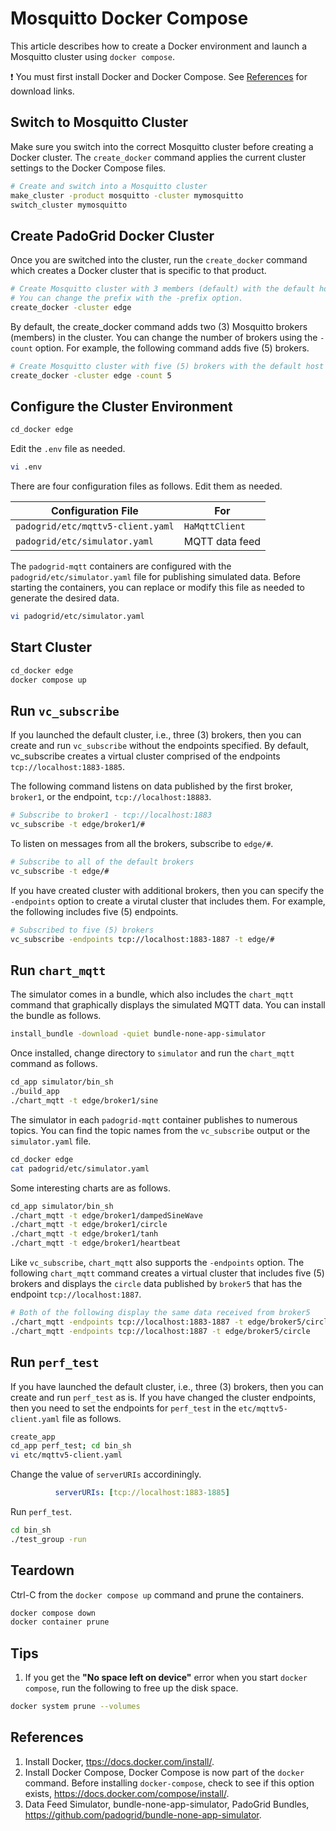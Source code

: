 # Mosquitto Docker Compose

This article describes how to create a Docker environment and launch a Mosquitto cluster using `docker compose`.

:exclamation: You must first install Docker and Docker Compose. See [References](#references) for download links.

## Switch to Mosquitto Cluster

Make sure you switch into the correct Mosquitto cluster before creating a Docker cluster. The `create_docker` command applies the current cluster settings to the Docker Compose files.

```bash
# Create and switch into a Mosquitto cluster
make_cluster -product mosquitto -cluster mymosquitto 
switch_cluster mymosquitto
```

## Create PadoGrid Docker Cluster

Once you are switched into the cluster, run the `create_docker` command which creates a Docker cluster that is specific to that product.

```bash
# Create Mosquitto cluster with 3 members (default) with the default host name prefix, 'broker'.
# You can change the prefix with the -prefix option.
create_docker -cluster edge
```

By default, the create_docker command adds two (3) Mosquitto brokers (members) in the cluster. You can change the number of brokers using the `-count` option. For example, the following command adds five (5) brokers.

```bash
# Create Mosquitto cluster with five (5) brokers with the default host name prefix, 'broker'. 
create_docker -cluster edge -count 5
```

## Configure the Cluster Environment

```bash
cd_docker edge
```

Edit the `.env` file as needed.

```bash
vi .env
```

There are four configuration files as follows. Edit them as needed.

| Configuration File                 | For            |
| ---------------------------------- | -------------- |
| `padogrid/etc/mqttv5-client.yaml`  | `HaMqttClient` |
| `padogrid/etc/simulator.yaml`      | MQTT data feed |


The `padogrid-mqtt` containers are configured with the `padogrid/etc/simulator.yaml` file for publishing simulated data. Before starting the containers, you can replace or modify this file as needed to generate the desired data.

```bash
vi padogrid/etc/simulator.yaml
```

## Start Cluster

```bash
cd_docker edge
docker compose up
```

## Run `vc_subscribe`

If you launched the default cluster, i.e., three (3) brokers, then you can create and run `vc_subscribe` without the endpoints specified. By default, vc_subscribe creates a virtual cluster comprised of the endpoints `tcp://localhost:1883-1885`. 

The following command listens on data published by the first broker, `broker1`, or the endpoint, `tcp://localhost:18883`. 

```bash
# Subscribe to broker1 - tcp://localhost:1883
vc_subscribe -t edge/broker1/#
```

To listen on messages from all the brokers, subscribe to `edge/#`.

```bash
# Subscribe to all of the default brokers
vc_subscribe -t edge/#
```

If you have created cluster with additional brokers, then you can specify the `-endpoints` option to create a virutal cluster that includes them. For example, the following includes five (5) endpoints.

```bash
# Subscribed to five (5) brokers
vc_subscribe -endpoints tcp://localhost:1883-1887 -t edge/#
```

## Run `chart_mqtt`

The simulator comes in a bundle, which also includes the `chart_mqtt` command that graphically displays the simulated MQTT data. You can install the bundle as follows.

```bash
install_bundle -download -quiet bundle-none-app-simulator
```

Once installed, change directory to `simulator` and run the `chart_mqtt` command as follows.

```bash
cd_app simulator/bin_sh
./build_app
./chart_mqtt -t edge/broker1/sine
```

The simulator in each `padogrid-mqtt` container publishes to numerous topics. You can find the topic names from the `vc_subscribe` output or the `simulator.yaml` file.

```bash
cd_docker edge
cat padogrid/etc/simulator.yaml
```

Some interesting charts are as follows.

```bash
cd_app simulator/bin_sh
./chart_mqtt -t edge/broker1/dampedSineWave
./chart_mqtt -t edge/broker1/circle
./chart_mqtt -t edge/broker1/tanh
./chart_mqtt -t edge/broker1/heartbeat
```

Like `vc_subscribe`, `chart_mqtt` also supports the `-endpoints` option. The following `chart_mqtt` command creates a virtual cluster that includes five (5) brokers and displays the `circle` data published by `broker5` that has the endpoint `tcp://localhost:1887`.

```bash
# Both of the following display the same data received from broker5
./chart_mqtt -endpoints tcp://localhost:1883-1887 -t edge/broker5/circle
./chart_mqtt -endpoints tcp://localhost:1887 -t edge/broker5/circle
```

## Run `perf_test`

If you have launched the default cluster, i.e., three (3) brokers, then you can create and run `perf_test` as is. If you have changed the cluster endpoints, then you need to set the endpoints for `perf_test` in the `etc/mqttv5-client.yaml` file as follows.

```bash
create_app
cd_app perf_test; cd bin_sh
vi etc/mqttv5-client.yaml
```

Change the value of `serverURIs` accordiningly.

```yaml
          serverURIs: [tcp://localhost:1883-1885]
```

Run `perf_test`.

```bash
cd bin_sh
./test_group -run
```

## Teardown

Ctrl-C from the `docker compose up` command and prune the containers.

```bash
docker compose down
docker container prune
```

## Tips

1. If you get the **"No space left on device"** error when you start `docker compose`, run the following to free up the disk space.

```bash
docker system prune --volumes
````

## References
1. Install Docker, <ttps://docs.docker.com/install/>.
2. Install Docker Compose, Docker Compose is now part of the `docker` command. Before installing `docker-compose`, check to see if this option exists, <https://docs.docker.com/compose/install/>. 
3. Data Feed Simulator, bundle-none-app-simulator, PadoGrid Bundles, <https://github.com/padogrid/bundle-none-app-simulator>.
